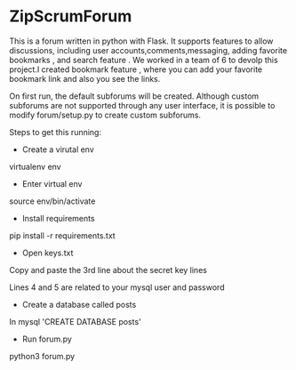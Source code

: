 # ZipScrumForum
This is a forum written in python with Flask. It supports features to allow discussions, including user accounts,comments,messaging, adding favorite bookmarks , and search feature . We worked in a team of 6 to devolp this project.I created bookmark feature , where you can add your favorite bookmark link and also you see the links.

On first run, the default subforums will be created. Although custom subforums are not supported through any user interface, it is possible to modify forum/setup.py to create custom subforums.

Steps to get this running:
* Create a virutal env

virtualenv env

* Enter virtual env

source env/bin/activate

* Install requirements 

pip install -r requirements.txt

* Open keys.txt 

Copy and paste the 3rd line about the secret key lines

Lines 4 and 5 are related to your mysql user and password

* Create a database called posts

In mysql 'CREATE DATABASE posts'

* Run forum.py

python3 forum.py
